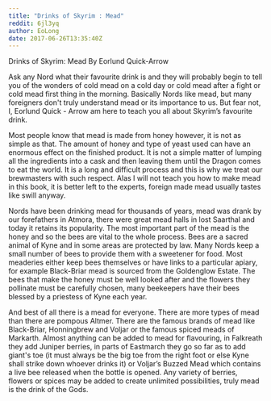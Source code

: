 ```yaml
---
title: "Drinks of Skyrim : Mead"
reddit: 6jl3yq
author: EoLong
date: 2017-06-26T13:35:40Z
---
```


Drinks of Skyrim: Mead
By Eorlund Quick-Arrow


Ask any Nord what their favourite drink is and they will probably begin to tell you of the wonders of cold mead on a cold day or cold mead after a fight or cold mead first thing in the morning.  Basically Nords like mead, but many foreigners don't truly understand mead or its importance to us. But fear not, I, Eorlund Quick - Arrow am here to teach you all about Skyrim’s favourite drink. 


Most people know that mead is made from honey however, it is not as simple as that. The amount of honey and type of yeast used can have an enormous effect on the finished product.  It is not a simple matter of lumping all the ingredients into a cask and then leaving them until the Dragon comes to eat the world. It is a long and difficult process and this is why we treat our brewmasters with such respect. Alas I will not teach you how to make mead in this book, it is better left to the experts,  foreign made mead usually tastes like swill anyway. 


Nords have been drinking mead for thousands of years, mead was drank by our forefathers in Atmora, there were great mead halls in lost Saarthal and today it retains its popularity.  The most important part of the mead is the honey and so the bees are vital to the whole process. Bees are a sacred animal of Kyne and in some areas are protected by law. Many Nords keep a small number of bees to provide them with a sweetener for food. Most meaderies either keep bees themselves or have links to a particular apiary, for example Black-Briar mead is sourced from the Goldenglow Estate. The bees that make the honey must be well looked after and the flowers they pollinate must be carefully chosen, many beekeepers have their bees blessed by a priestess of Kyne each year.


And best of all there is a mead for everyone.  There are more types of mead than there are pompous Altmer.  There are the famous brands of mead like Black-Briar, Honningbrew and Voljar or the famous spiced meads of Markarth. Almost anything can be added to mead for flavouring, in Falkreath they add Juniper berries, in parts of Eastmarch they go so far as to add giant's toe  (it must always be the big toe from the right foot or else Kyne shall strike down whoever drinks it) or Voljar’s Buzzed Mead which contains a live bee released when the bottle is opened.    Any variety of berries,  flowers or spices may be added to create unlimited possibilities, truly mead is the drink of the Gods. 





